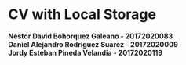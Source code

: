 # CV with Local Storage

__Néstor David Bohorquez Galeano - 20172020083__   
__Daniel Alejandro Rodriguez Suarez - 20172020009__   
__Jordy Esteban Pineda Velandia - 20172020119__
